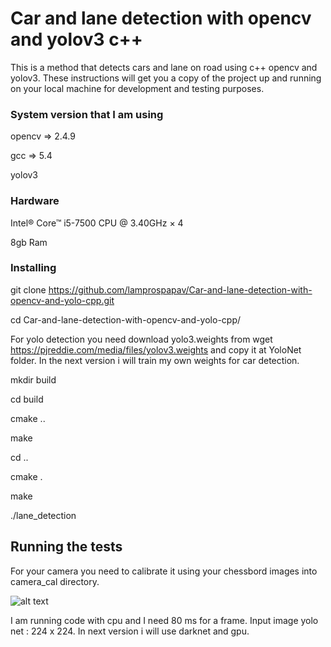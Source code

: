# Car and lane detection with opencv and yolov3 c++

This is a method that detects cars and lane on road using c++ opencv and yolov3.
These instructions will get you a copy of the project up and running on your local machine for development and testing purposes.

### System version that I am using
opencv => 2.4.9

gcc => 5.4

yolov3

### Hardware
Intel® Core™ i5-7500 CPU @ 3.40GHz × 4 

8gb Ram

### Installing
git clone https://github.com/lamprospapav/Car-and-lane-detection-with-opencv-and-yolo-cpp.git

cd Car-and-lane-detection-with-opencv-and-yolo-cpp/

For yolo detection you need download yolo3.weights from wget https://pjreddie.com/media/files/yolov3.weights and copy it at YoloNet folder. In the next version i will train my own weights for car detection.

mkdir build

cd build

cmake ..

make

cd ..

cmake .

make

./lane_detection

## Running the tests

For your camera you need to calibrate it using your chessbord images into camera_cal directory.

![alt text](https://github.com/lamprospapav/Car-and-lane-detection-with-opencv-and-yolo-cpp/blob/master/car_lane_detection.png)

I am running code with cpu and I need 80 ms for a frame. Input image yolo net : 224 x 224.
In next version i will use darknet and gpu.

